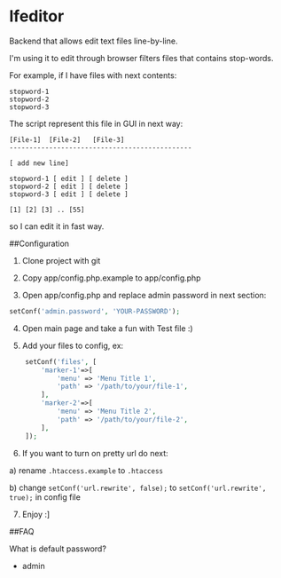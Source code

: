 # lfeditor
Backend that allows edit text files line-by-line.

I'm using it to edit through browser filters files that contains stop-words.

For example, if I have files with next contents:

```text
stopword-1
stopword-2
stopword-3
```

The script represent this file in GUI in next way:

```text
[File-1]  [File-2]   [File-3]
----------------------------------------------

[ add new line]

stopword-1 [ edit ] [ delete ]
stopword-2 [ edit ] [ delete ]
stopword-3 [ edit ] [ delete ]

[1] [2] [3] .. [55]
```

so I can edit it in fast way.

##Configuration

1) Clone project with git

2) Copy app/config.php.example to app/config.php

3) Open app/config.php and replace admin password in next section:

```php
setConf('admin.password', 'YOUR-PASSWORD');
```

4) Open main page and take a fun with Test file :)

5) Add your files to config, ex:

```php
	setConf('files', [
		'marker-1'=>[
			'menu' => 'Menu Title 1',
			'path' => '/path/to/your/file-1',
		],		
		'marker-2'=>[
			'menu' => 'Menu Title 2',
			'path' => '/path/to/your/file-2',
		],		
	]);
```

6) If you want to turn on pretty url do next:

a) rename `.htaccess.example` to `.htaccess`

b) change `setConf('url.rewrite', false);` to `setConf('url.rewrite', true);` in config file

7) Enjoy :]

##FAQ

What is default password? 
- admin
